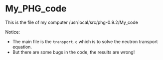 # My_PHG_code
This is the file of my computer /usr/local/src/phg-0.9.2/My_code

Notice: 
- The main file is the `transport.c` which is to solve the neutron transport equation.
- But there are some bugs in the code, the results are wrong!

